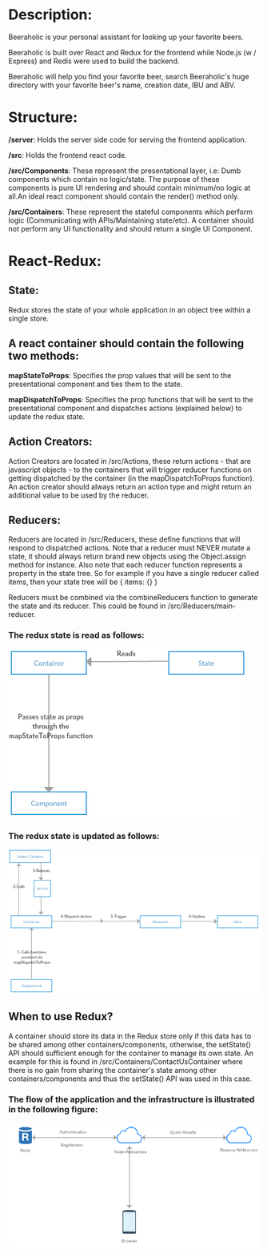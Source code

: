 # Description:

Beeraholic is your personal assistant for looking up your favorite beers.

Beeraholic is built over React and Redux for the frontend while Node.js (w / Express) and Redis were used to build the backend.

Beeraholic will help you find your favorite beer, search Beeraholic's huge directory with your favorite beer's name, creation date, IBU and ABV.

# Structure:

**/server**: Holds the server side code for serving the frontend application.

**/src**: Holds the frontend react code.

**/src/Components**: These represent the presentational layer, i.e: Dumb components which contain no logic/state. The purpose of these components is pure UI rendering and should contain minimum/no logic at all.An ideal react component should contain the render() method only.

**/src/Containers**: These represent the stateful components which perform logic (Communicating with APIs/Maintaining state/etc). A container should not perform any UI functionality and should return a single UI Component.

# React-Redux:

## State:

Redux stores the state of your whole application in an object tree within a single store.

## A react container should contain the following two methods:

**mapStateToProps**: Specifies the prop values that will be sent to the presentational component and ties them to the state.

**mapDispatchToProps**: Specifies the prop functions that will be sent to the presentational component and dispatches actions (explained below) to update the redux state.

## Action Creators:

Action Creators are located in /src/Actions, these return actions - that are javascript objects - to the containers that will trigger reducer functions on getting dispatched by the container (in the mapDispatchToProps function). An action creator should always return an action type and might return an additional value to be used by the reducer.

## Reducers:

Reducers are located in /src/Reducers, these define functions that will respond to dispatched actions. Note that a reducer must NEVER mutate a state, it should always return brand new objects using the Object.assign method for instance. Also note that each reducer function represents a property in the state tree. So for example if you have a single reducer called items, then your state tree will be { items: {} }

Reducers must be combined via the combineReducers function to generate the state and its reducer. This could be found in /src/Reducers/main-reducer.


### The redux state is read as follows:

![alt text](https://raw.githubusercontent.com/asarnaout/beeraholic/master/ReadState.png)


### The redux state is updated as follows:

![alt text](https://raw.githubusercontent.com/asarnaout/beeraholic/master/UpdateState.png)


## When to use Redux?

A container should store its data in the Redux store only if this data has to be shared among other containers/components, otherwise, the setState() API should sufficient enough for the container to manage its own state. An example for this is found in /src/Containers/ContactUsContainer where there is no gain from sharing the container's state among other containers/components and thus the setState() API was used in this case.

### The flow of the application and the infrastructure is illustrated in the following figure:

![alt text](https://raw.githubusercontent.com/asarnaout/beeraholic/master/Infrastructure.png)